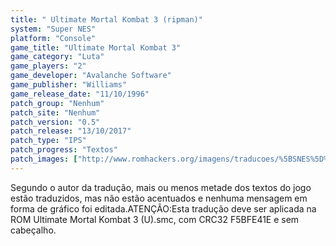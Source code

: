 ```yaml
---
title: " Ultimate Mortal Kombat 3 (ripman)"
system: "Super NES"
platform: "Console"
game_title: "Ultimate Mortal Kombat 3"
game_category: "Luta"
game_players: "2"
game_developer: "Avalanche Software"
game_publisher: "Williams"
game_release_date: "11/10/1996"
patch_group: "Nenhum"
patch_site: "Nenhum"
patch_version: "0.5"
patch_release: "13/10/2017"
patch_type: "IPS"
patch_progress: "Textos"
patch_images: ["http://www.romhackers.org/imagens/traducoes/%5BSNES%5D%20Ultimate%20Mortal%20Kombat%203%20-%20ripman%20-%201.png","http://www.romhackers.org/imagens/traducoes/%5BSNES%5D%20Ultimate%20Mortal%20Kombat%203%20-%20ripman%20-%202.png","http://www.romhackers.org/imagens/traducoes/%5BSNES%5D%20Ultimate%20Mortal%20Kombat%203%20-%20ripman%20-%203.png"]
---
```

Segundo o autor da tradução, mais ou menos metade dos textos do jogo estão traduzidos, mas não estão acentuados e nenhuma mensagem em forma de gráfico foi editada.ATENÇÃO:Esta tradução deve ser aplicada na ROM Ultimate Mortal Kombat 3 (U).smc, com CRC32 F5BFE41E e sem cabeçalho.